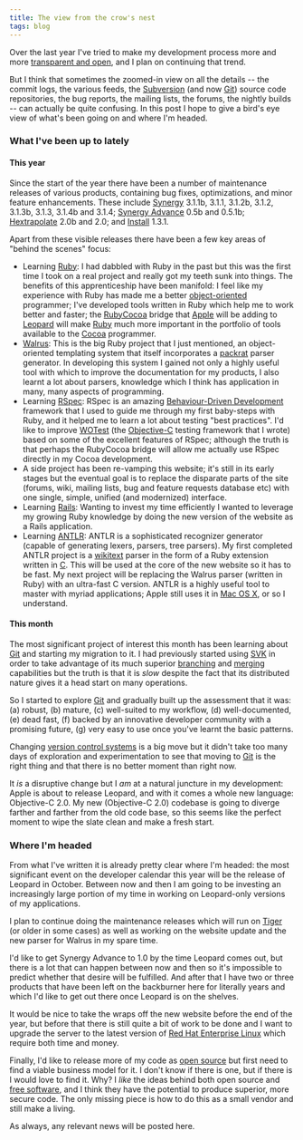 ```yaml
---
title: The view from the crow's nest
tags: blog
---
```


Over the last year I've tried to make my development process more and more [transparent and open](http://www.wincent.com/s/progress/), and I plan on continuing that trend.

But I think that sometimes the zoomed-in view on all the details -- the commit logs, the various feeds, the [Subversion](http://www.wincent.com/knowledge-base/Subversion) (and now [Git](http://www.wincent.com/knowledge-base/Git)) source code repositories, the bug reports, the mailing lists, the forums, the nightly builds -- can actually be quite confusing. In this post I hope to give a bird's eye view of what's been going on and where I'm headed.





### What I've been up to lately

#### This year

Since the start of the year there have been a number of maintenance releases of various products, containing bug fixes, optimizations, and minor feature enhancements. These include [Synergy](http://synergy.wincent.com) 3.1.1b, 3.1.1, 3.1.2b, 3.1.2, 3.1.3b, 3.1.3, 3.1.4b and 3.1.4; [Synergy Advance](http://advance.wincent.com/) 0.5b and 0.5.1b; [Hextrapolate](http://hextrapolate.wincent.com) 2.0b and 2.0; and [Install](http://install.wincent.com/) 1.3.1.

Apart from these visible releases there have been a few key areas of "behind the scenes" focus:

-   Learning [Ruby](http://www.wincent.com/knowledge-base/Ruby): I had dabbled with Ruby in the past but this was the first time I took on a real project and really got my teeth sunk into things. The benefits of this apprenticeship have been manifold: I feel like my experience with Ruby has made me a better [object-oriented](http://www.wincent.com/knowledge-base/object-oriented) programmer; I've developed tools written in Ruby which help me to work better and faster; the [RubyCocoa](http://www.wincent.com/knowledge-base/RubyCocoa) bridge that [Apple](http://www.wincent.com/knowledge-base/Apple) will be adding to [Leopard](http://www.wincent.com/knowledge-base/Leopard) will make [Ruby](http://www.wincent.com/knowledge-base/Ruby) much more important in the portfolio of tools available to the [Cocoa](http://www.wincent.com/knowledge-base/Cocoa) programmer.
-   [Walrus](http://walrus.wincent.com): This is the big Ruby project that I just mentioned, an object-oriented templating system that itself incorporates a [packrat](http://www.wincent.com/knowledge-base/packrat) parser generator. In developing this system I gained not only a highly useful tool with which to improve the documentation for my products, I also learnt a lot about parsers, knowledge which I think has application in many, many aspects of programming.
-   Learning [RSpec](http://www.wincent.com/knowledge-base/RSpec): RSpec is an amazing [Behaviour-Driven Development](http://www.wincent.com/knowledge-base/Behaviour-Driven%20Development) framework that I used to guide me through my first baby-steps with Ruby, and it helped me to learn a lot about testing "best practices". I'd like to improve [WOTest](http://test.wincent.com/) (the [Objective-C](http://www.wincent.com/knowledge-base/Objective-C) testing framework that I wrote) based on some of the excellent features of RSpec; although the truth is that perhaps the RubyCocoa bridge will allow me actually use RSpec directly in my Cocoa development.
-   A side project has been re-vamping this website; it's still in its early stages but the eventual goal is to replace the disparate parts of the site (forums, wiki, mailing lists, bug and feature requests database etc) with one single, simple, unified (and modernized) interface.
-   Learning [Rails](http://www.wincent.com/knowledge-base/Rails): Wanting to invest my time efficiently I wanted to leverage my growing Ruby knowledge by doing the new version of the website as a Rails application.
-   Learning [ANTLR](http://www.wincent.com/knowledge-base/ANTLR): ANTLR is a sophisticated recognizer generator (capable of generating lexers, parsers, tree parsers). My first completed ANTLR project is a [wikitext](http://www.wincent.com/knowledge-base/wikitext) parser in the form of a Ruby extension written in [C](http://www.wincent.com/knowledge-base/C). This will be used at the core of the new website so it has to be fast. My next project will be replacing the Walrus parser (written in Ruby) with an ultra-fast C version. ANTLR is a highly useful tool to master with myriad applications; Apple still uses it in [Mac OS X](http://www.wincent.com/knowledge-base/Mac%20OS%20X), or so I understand.

#### This month

The most significant project of interest this month has been learning about [Git](http://www.wincent.com/knowledge-base/Git) and starting my migration to it. I had previously started using [SVK](http://www.wincent.com/knowledge-base/SVK) in order to take advantage of its much superior [branching](http://www.wincent.com/knowledge-base/branching) and [merging](http://www.wincent.com/knowledge-base/merging) capabilities but the truth is that it is *slow* despite the fact that its distributed nature gives it a head start on many operations.

So I started to explore [Git](http://www.wincent.com/knowledge-base/Git) and gradually built up the assessment that it was: (a) robust, (b) mature, (c) well-suited to my workflow, (d) well-documented, (e) dead fast, (f) backed by an innovative developer community with a promising future, (g) very easy to use once you've learnt the basic patterns.

Changing [version control systems](http://www.wincent.com/knowledge-base/version%20control%20systems) is a big move but it didn't take too many days of exploration and experimentation to see that moving to [Git](http://www.wincent.com/knowledge-base/Git) is the right thing and that there is no better moment than right now.

It *is* a disruptive change but I *am* at a natural juncture in my development: Apple is about to release Leopard, and with it comes a whole new language: Objective-C 2.0. My new (Objective-C 2.0) codebase is going to diverge farther and farther from the old code base, so this seems like the perfect moment to wipe the slate clean and make a fresh start.

### Where I'm headed

From what I've written it is already pretty clear where I'm headed: the most significant event on the developer calendar this year will be the release of Leopard in October. Between now and then I am going to be investing an increasingly large portion of my time in working on Leopard-only versions of my applications.

I plan to continue doing the maintenance releases which will run on [Tiger](http://www.wincent.com/knowledge-base/Tiger) (or older in some cases) as well as working on the website update and the new parser for Walrus in my spare time.

I'd like to get Synergy Advance to 1.0 by the time Leopard comes out, but there is a lot that can happen between now and then so it's impossible to predict whether that desire will be fulfilled. And after that I have two or three products that have been left on the backburner here for literally years and which I'd like to get out there once Leopard is on the shelves.

It would be nice to take the wraps off the new website before the end of the year, but before that there is still quite a bit of work to be done and I want to upgrade the server to the latest version of [Red Hat Enterprise Linux](http://www.wincent.com/knowledge-base/Red%20Hat%20Enterprise%20Linux) which require both time and money.

Finally, I'd like to release more of my code as [open source](http://www.wincent.com/knowledge-base/open%20source) but first need to find a viable business model for it. I don't know if there is one, but if there is I would love to find it. Why? I *like* the ideas behind both open source and [free software](http://www.wincent.com/knowledge-base/free%20software), and I think they have the potential to produce superior, more secure code. The only missing piece is how to do this as a small vendor and still make a living.

As always, any relevant news will be posted here.
